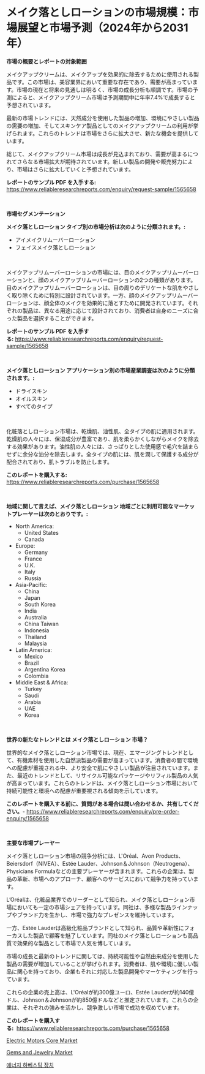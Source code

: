 <p><h1>メイク落としローションの市場規模：市場展望と市場予測（2024年から2031年）</h1></p><p><strong>市場の概要とレポートの対象範囲</strong></p>
<p><p>メイクアップクリームは、メイクアップを効果的に除去するために使用される製品です。この市場は、美容業界において重要な存在であり、需要が高まっています。市場の現在と将来の見通しは明るく、市場の成長分析も順調です。市場の予測によると、メイクアップクリーム市場は予測期間中に年率7.4%で成長すると予想されています。</p><p>最新の市場トレンドには、天然成分を使用した製品の増加、環境にやさしい製品の需要の増加、そしてスキンケア製品としてのメイクアップクリームの利用が挙げられます。これらのトレンドは市場をさらに拡大させ、新たな機会を提供しています。</p><p>総じて、メイクアップクリーム市場は成長が見込まれており、需要が高まるにつれてさらなる市場拡大が期待されています。新しい製品の開発や販売努力により、市場はさらに拡大していくと予想されています。</p></p>
<p><strong>レポートのサンプル PDF を入手する:</strong> <a href="https://www.reliableresearchreports.com/enquiry/request-sample/1565658">https://www.reliableresearchreports.com/enquiry/request-sample/1565658</a></p>
<p>&nbsp;</p>
<p><strong>市場セグメンテーション</strong></p>
<p><strong>メイク落としローション タイプ別の市場分析は次のように分類されます。:</strong></p>
<p><ul><li>アイメイクリムーバーローション</li><li>フェイスメイク落としローション</li></ul></p>
<p>&nbsp;</p>
<p><p>メイクアップリムーバーローションの市場には、目のメイクアップリムーバーローションと、顔のメイクアップリムーバーローションの2つの種類があります。目のメイクアップリムーバーローションは、目の周りのデリケートな肌をやさしく取り除くために特別に設計されています。一方、顔のメイクアップリムーバーローションは、顔全体のメイクを効果的に落とすために開発されています。それぞれの製品は、異なる用途に応じて設計されており、消費者は自身のニーズに合った製品を選択することができます。</p></p>
<p><strong>レポートのサンプル PDF を入手する:</strong>&nbsp;<a href="https://www.reliableresearchreports.com/enquiry/request-sample/1565658">https://www.reliableresearchreports.com/enquiry/request-sample/1565658</a></p>
<p>&nbsp;</p>
<p><strong> メイク落としローション アプリケーション別の市場産業調査は次のように分類されます。:</strong></p>
<p><ul><li>ドライスキン</li><li>オイルスキン</li><li>すべてのタイプ</li></ul></p>
<p>&nbsp;</p>
<p><p>化粧落としローション市場は、乾燥肌、油性肌、全タイプの肌に適用されます。乾燥肌の人々には、保湿成分が豊富であり、肌を柔らかくしながらメイクを除去する効果があります。油性肌の人々には、さっぱりとした使用感で毛穴を詰まらせずに余分な油分を除去します。全タイプの肌には、肌を潤して保護する成分が配合されており、肌トラブルを防止します。</p></p>
<p><strong>このレポートを購入する:</strong>&nbsp; <a href="https://www.reliableresearchreports.com/purchase/1565658">https://www.reliableresearchreports.com/purchase/1565658</a></p>
<p>&nbsp;</p>
<p><strong>地域に関して言えば、メイク落としローション 地域ごとに利用可能なマーケットプレーヤーは次のとおりです。:</strong></p>
<p><ul>
    <li>
        North America:
        <ul>
            <li>United States</li>
            <li>Canada</li>
        </ul>
    </li>
    <li>
        Europe:
        <ul>
            <li>Germany</li>
            <li>France</li>
            <li>U.K.</li>
            <li>Italy</li>
            <li>Russia</li>
        </ul>
    </li>
    <li>
        Asia-Pacific:
        <ul>
            <li>China</li>
            <li>Japan</li>
            <li>South Korea</li>
            <li>India</li>
            <li>Australia</li>
            <li>China Taiwan</li>
            <li>Indonesia</li>
            <li>Thailand</li>
            <li>Malaysia</li>
        </ul>
    </li>
    <li>
        Latin America:
        <ul>
            <li>Mexico</li>
            <li>Brazil</li>
            <li>Argentina Korea</li>
            <li>Colombia</li>
        </ul>
    </li>
    <li>
        Middle East & Africa:
        <ul>
            <li>Turkey</li>
            <li>Saudi</li>
            <li>Arabia</li>
            <li>UAE</li>
            <li>Korea</li>
        </ul>
    </li>
    </ul></p>
<p>&nbsp;</p>
<p><strong>世界の新たなトレンドとは メイク落としローション 市場？</strong></p>
<p><p>世界的なメイク落としローション市場では、現在、エマージングトレンドとして、有機素材を使用した自然派製品の需要が高まっています。消費者の間で環境への配慮が重視される中、より安全で肌にやさしい製品が注目されています。また、最近のトレンドとして、リサイクル可能なパッケージやリフィル製品の人気が高まっています。これらのトレンドは、メイク落としローション市場において持続可能性と環境への配慮が重要視される傾向を示しています。</p></p>
<p><strong>このレポートを購入する前に、質問がある場合は問い合わせるか、共有してください。</strong>- <a href="https://www.reliableresearchreports.com/enquiry/pre-order-enquiry/1565658">https://www.reliableresearchreports.com/enquiry/pre-order-enquiry/1565658</a></p>
<p>&nbsp;</p>
<p><strong>主要な市場プレーヤー</strong></p>
<p><p>メイク落としローション市場の競争分析には、L'Oréal、Avon Products、Beiersdorf（NIVEA）、Estée Lauder、Johnson＆Johnson（Neutrogena）、Physicians Formulaなどの主要プレーヤーが含まれます。これらの企業は、製品の革新、市場へのアプローチ、顧客へのサービスにおいて競争力を持っています。</p><p>L’Oréalは、化粧品業界でのリーダーとして知られ、メイク落としローション市場においても一定の市場シェアを持っています。同社は、多様な製品ラインナップやブランド力を生かし、市場で強力なプレゼンスを維持しています。</p><p>一方、Estée Lauderは高級化粧品ブランドとして知られ、品質や革新性にフォーカスした製品で顧客を魅了しています。同社のメイク落としローションも高品質で効果的な製品として市場で人気を博しています。</p><p>市場の成長と最新のトレンドに関しては、持続可能性や自然由来成分を使用した製品の需要が増加していることが挙げられます。消費者は、肌や環境に優しい製品に関心を持っており、企業もそれに対応した製品開発やマーケティングを行っています。</p><p>これらの企業の売上高は、L'Oréalが約300億ユーロ、Estée Lauderが約140億ドル、Johnson＆Johnsonが約850億ドルなどと推定されています。これらの企業は、それぞれの強みを活かし、競争激しい市場で成功を収めています。</p></p>
<p><strong>このレポートを購入する:</strong>&nbsp;&nbsp;<a href="https://www.reliableresearchreports.com/purchase/1565658">https://www.reliableresearchreports.com/purchase/1565658</a></p>
<p><p><a href="https://funky-papaya-cf4.notion.site/Electric-Motors-Core-Market-Centers-on-Aspects-such-as-Market-Growth-Market-Share-Market-Opportuni-a69a74e5b0e5493eb9ba1b4642253e0e">Electric Motors Core Market</a></p><p><a href="https://github.com/Airanohannonzb68e5pb53oc1/Market-Research-Report-List-1/blob/main/gems-and-jewelry-market.md">Gems and Jewelry Market</a></p><p><a href="https://github.com/JeromeRtyau89966/Market-Research-Report-List-1/blob/main/36008115158.md">에너지 하베스팅 장치</a></p></p>
